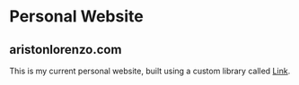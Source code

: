 # Personal Website
aristonlorenzo.com
---
This is my current personal website, built using a custom library called
[Link](https://github.com/N11Software/Link).
